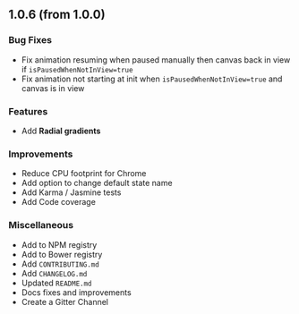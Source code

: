 ## 1.0.6 (from 1.0.0)

### Bug Fixes

- Fix animation resuming when paused manually then canvas back in view if `isPausedWhenNotInView=true`
- Fix animation not starting at init when `isPausedWhenNotInView=true` and canvas is in view

### Features

- Add **Radial gradients**

### Improvements

- Reduce CPU footprint for Chrome
- Add option to change default state name
- Add Karma / Jasmine tests
- Add Code coverage

### Miscellaneous

- Add to NPM registry
- Add to Bower registry
- Add `CONTRIBUTING.md`
- Add `CHANGELOG.md`
- Updated `README.md`
- Docs fixes and improvements
- Create a Gitter Channel

